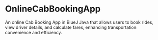 # OnlineCabBookingApp
  An online Cab Booking App in BlueJ Java that allows users to book rides, view driver details, and calculate fares, enhancing transportation convenience and efficiency.
